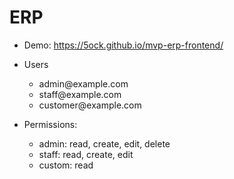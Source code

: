 # ERP

- Demo: https://5ock.github.io/mvp-erp-frontend/

- Users
  - admin<span>@</span>example.com
  - staff<span>@</span>example.com
  - customer<span>@</span>example.com

- Permissions:
  - admin: read, create, edit, delete
  - staff: read, create, edit
  - custom: read
